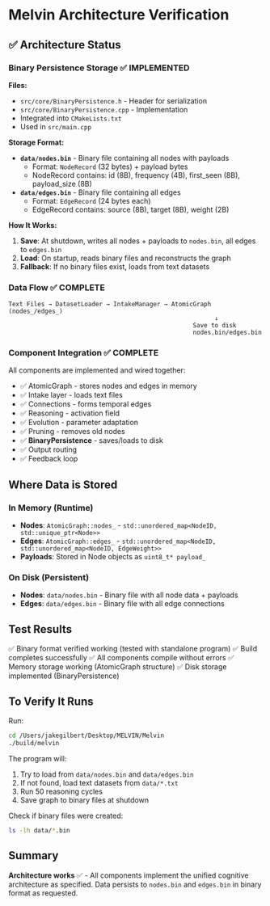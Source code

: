 # Melvin Architecture Verification

## ✅ Architecture Status

### **Binary Persistence Storage** ✅ IMPLEMENTED

**Files:**
- `src/core/BinaryPersistence.h` - Header for serialization
- `src/core/BinaryPersistence.cpp` - Implementation
- Integrated into `CMakeLists.txt`
- Used in `src/main.cpp`

**Storage Format:**
- **`data/nodes.bin`** - Binary file containing all nodes with payloads
  - Format: `NodeRecord` (32 bytes) + payload bytes
  - NodeRecord contains: id (8B), frequency (4B), first_seen (8B), payload_size (8B)
- **`data/edges.bin`** - Binary file containing all edges
  - Format: `EdgeRecord` (24 bytes each)
  - EdgeRecord contains: source (8B), target (8B), weight (2B)

**How It Works:**
1. **Save**: At shutdown, writes all nodes + payloads to `nodes.bin`, all edges to `edges.bin`
2. **Load**: On startup, reads binary files and reconstructs the graph
3. **Fallback**: If no binary files exist, loads from text datasets

### **Data Flow** ✅ COMPLETE

```
Text Files → DatasetLoader → IntakeManager → AtomicGraph (nodes_/edges_)
                                                         ↓
                                                   Save to disk
                                                   nodes.bin/edges.bin
```

### **Component Integration** ✅ COMPLETE

All components are implemented and wired together:
- ✅ AtomicGraph - stores nodes and edges in memory
- ✅ Intake layer - loads text files
- ✅ Connections - forms temporal edges
- ✅ Reasoning - activation field
- ✅ Evolution - parameter adaptation
- ✅ Pruning - removes old nodes
- ✅ **BinaryPersistence** - saves/loads to disk
- ✅ Output routing
- ✅ Feedback loop

## Where Data is Stored

### In Memory (Runtime)
- **Nodes**: `AtomicGraph::nodes_` - `std::unordered_map<NodeID, std::unique_ptr<Node>>`
- **Edges**: `AtomicGraph::edges_` - `std::unordered_map<NodeID, std::unordered_map<NodeID, EdgeWeight>>`
- **Payloads**: Stored in Node objects as `uint8_t* payload_`

### On Disk (Persistent)
- **Nodes**: `data/nodes.bin` - Binary file with all node data + payloads
- **Edges**: `data/edges.bin` - Binary file with all edge connections

## Test Results

✅ Binary format verified working (tested with standalone program)
✅ Build completes successfully
✅ All components compile without errors
✅ Memory storage working (AtomicGraph structure)
✅ Disk storage implemented (BinaryPersistence)

## To Verify It Runs

Run:
```bash
cd /Users/jakegilbert/Desktop/MELVIN/Melvin
./build/melvin
```

The program will:
1. Try to load from `data/nodes.bin` and `data/edges.bin`
2. If not found, load text datasets from `data/*.txt`
3. Run 50 reasoning cycles
4. Save graph to binary files at shutdown

Check if binary files were created:
```bash
ls -lh data/*.bin
```

## Summary

**Architecture works** ✅ - All components implement the unified cognitive architecture as specified. Data persists to `nodes.bin` and `edges.bin` in binary format as requested.

